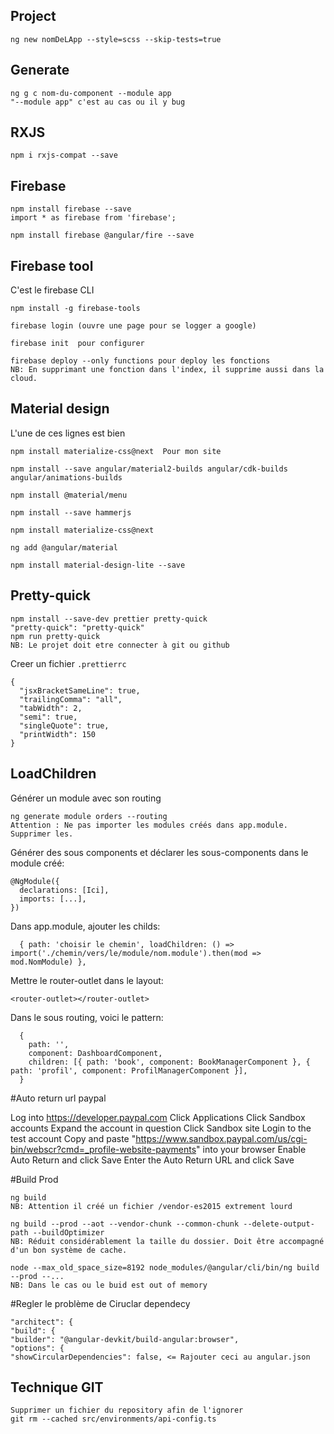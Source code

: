 ## Project

    ng new nomDeLApp --style=scss --skip-tests=true

## Generate

    ng g c nom-du-component --module app
    "--module app" c'est au cas ou il y bug

## RXJS

    npm i rxjs-compat --save

## Firebase

    npm install firebase --save
    import * as firebase from 'firebase';

    npm install firebase @angular/fire --save

## Firebase tool

C'est le firebase CLI

    npm install -g firebase-tools

    firebase login (ouvre une page pour se logger a google)

    firebase init  pour configurer

    firebase deploy --only functions pour deploy les fonctions
    NB: En supprimant une fonction dans l'index, il supprime aussi dans la cloud.

## Material design

L'une de ces lignes est bien

    npm install materialize-css@next  Pour mon site

    npm install --save angular/material2-builds angular/cdk-builds angular/animations-builds

    npm install @material/menu

    npm install --save hammerjs

    npm install materialize-css@next

    ng add @angular/material

    npm install material-design-lite --save

## Pretty-quick

    npm install --save-dev prettier pretty-quick
    "pretty-quick": "pretty-quick"
    npm run pretty-quick
    NB: Le projet doit etre connecter à git ou github

Creer un fichier `.prettierrc`

    {
      "jsxBracketSameLine": true,
      "trailingComma": "all",
      "tabWidth": 2,
      "semi": true,
      "singleQuote": true,
      "printWidth": 150
    }

## LoadChildren

Générer un module avec son routing

    ng generate module orders --routing
    Attention : Ne pas importer les modules créés dans app.module. Supprimer les.

Générer des sous components et déclarer les sous-components dans le module créé:

    @NgModule({
      declarations: [Ici],
      imports: [...],
    })

Dans app.module, ajouter les childs:

      { path: 'choisir le chemin', loadChildren: () => import('./chemin/vers/le/module/nom.module').then(mod => mod.NomModule) },

Mettre le router-outlet dans le layout:

    <router-outlet></router-outlet>

Dans le sous routing, voici le pattern:

      {
        path: '',
        component: DashboardComponent,
        children: [{ path: 'book', component: BookManagerComponent }, { path: 'profil', component: ProfilManagerComponent }],
      }

#Auto return url paypal

Log into https://developer.paypal.com
Click Applications
Click Sandbox accounts
Expand the account in question
Click Sandbox site
Login to the test account
Copy and paste "https://www.sandbox.paypal.com/us/cgi-bin/webscr?cmd=_profile-website-payments" into your browser
Enable Auto Return and click Save
Enter the Auto Return URL and click Save

#Build Prod

    ng build
    NB: Attention il créé un fichier /vendor-es2015 extrement lourd

    ng build --prod --aot --vendor-chunk --common-chunk --delete-output-path --buildOptimizer
    NB: Réduit considérablement la taille du dossier. Doit être accompagné d'un bon système de cache.

    node --max_old_space_size=8192 node_modules/@angular/cli/bin/ng build --prod --...
    NB: Dans le cas ou le buid est out of memory

#Regler le problème de Ciruclar dependecy

    "architect": {
    "build": {
    "builder": "@angular-devkit/build-angular:browser",
    "options": {
    "showCircularDependencies": false, <= Rajouter ceci au angular.json

## Technique GIT

    Supprimer un fichier du repository afin de l'ignorer
    git rm --cached src/environments/api-config.ts
